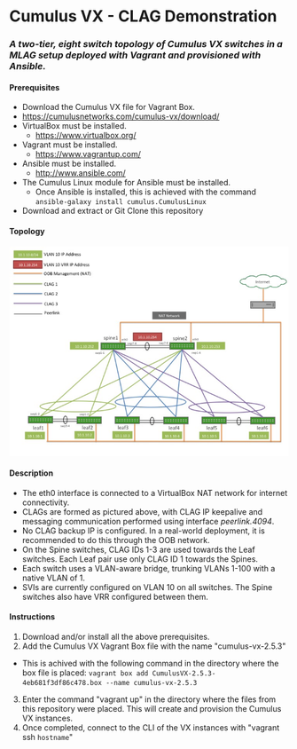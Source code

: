 # Cumulus VX - CLAG Demonstration
### _A two-tier, eight switch topology of Cumulus VX switches in a MLAG setup deployed with Vagrant and provisioned with Ansible._


#### Prerequisites
  * Download the Cumulus VX file for Vagrant Box.
   * https://cumulusnetworks.com/cumulus-vx/download/
  * VirtualBox must be installed.
    * https://www.virtualbox.org/
  * Vagrant must be installed.
    * https://www.vagrantup.com/
  * Ansible must be installed.
    * http://www.ansible.com/
  * The Cumulus Linux module for Ansible must be installed.
    * Once Ansible is installed, this is achieved with the command ```ansible-galaxy install cumulus.CumulusLinux```
  * Download and extract or Git Clone this repository

#### Topology
![Topology](https://github.com/slaffer-au/vx_vagrant_clag_demo/blob/master/Topology/Topology.jpg)


#### Description
  * The eth0 interface is connected to a VirtualBox NAT network for internet connectivity. 
  * CLAGs are formed as pictured above, with CLAG IP keepalive and messaging communication performed using interface _peerlink.4094_.
  * No CLAG backup IP is configured. In a real-world deployment, it is recommended to do this through the OOB network.
  * On the Spine switches, CLAG IDs 1-3 are used towards the Leaf switches. Each Leaf pair use only CLAG ID 1 towards the Spines.
  * Each switch uses a VLAN-aware bridge, trunking VLANs 1-100 with a native VLAN of 1.
  * SVIs are currently configured on VLAN 10 on all switches. The Spine switches also have VRR configured between them.
  

#### Instructions
  1. Download and/or install all the above prerequisites.
  2. Add the Cumulus VX Vagrant Box file with the name "cumulus-vx-2.5.3"
   * This is achived with the following command in the directory where the box file is placed: 
    ``` vagrant box add CumulusVX-2.5.3-4eb681f3df86c478.box --name cumulus-vx-2.5.3 ```
  3. Enter the command "vagrant up" in the directory where the files from this repository were placed. This will create and provision the Cumulus VX instances.
  4. Once completed, connect to the CLI of the VX instances with "vagrant ssh ```hostname```"

